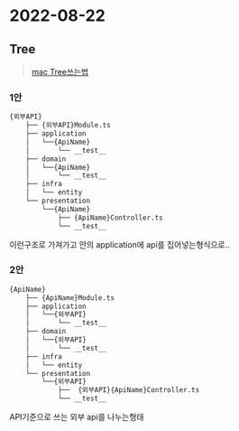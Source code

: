 # 2022-08-22

## Tree

> [mac Tree쓰는법](https://jsikim1.tistory.com/146)

### 1안

```bash
{외부API}
    ├── {외부API}Module.ts
    ├── application
    │   └──{ApiName}
    │       └── __test__
    ├── domain
    │   └──{ApiName}
    │       └── __test__
    ├── infra
    │   └── entity
    └── presentation
        └──{ApiName}
            ├── {ApiName}Controller.ts
            └── __test__
```

이런구조로 가져가고 안의 application에 api를 집어넣는형식으로..

### 2안

```bash
{ApiName}
    ├── {ApiName}Module.ts
    ├── application
    │   └──{외부API}
    │       └── __test__
    ├── domain
    │   └──{외부API}
    │       └── __test__
    ├── infra
    │   └── entity
    └── presentation
        └──{외부API}
            ├──  {외부API}{ApiName}Controller.ts
            └── __test__
```

API기준으로 쓰는 외부 api를 나누는형태
